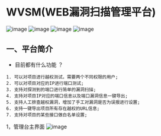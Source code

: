 # WVSM(WEB漏洞扫描管理平台)
![image](https://user-images.githubusercontent.com/34536372/114827807-b9884600-9dfb-11eb-96df-801d38aa490f.png)
![image](https://user-images.githubusercontent.com/34536372/114828205-34e9f780-9dfc-11eb-8ee4-a9e41b61b4b5.png)
![image](https://img.shields.io/github/stars/Menthol1024/WVSM)
![image](https://img.shields.io/github/v/release/Menthol1024/WVSM?label=wvcm&style=flat-square)
## 一、平台简介
* 目前都有什么功能 ？
```
1. 可以对项目进行越权测试，需要两个不同权限的用户;
2. 可以对项目对应的IP进行端口测试;
3. 支持对探测到的端口进行简单的漏洞扫描;
4. 支持对项目IP对应的端口信息以及端口漏洞信息一键导出;
5. 支持人工排查越权漏洞，增加了手工对漏洞是否为误报进行设置;
6. 支持一键导出项目所有存在越权的URL信息;
7. 支持对项目的某些接口做白名单设置;
```



1，管理台主界面
![image](https://user-images.githubusercontent.com/34536372/114825497-e25b0c00-9df8-11eb-9312-2b1a79a1b753.png)
